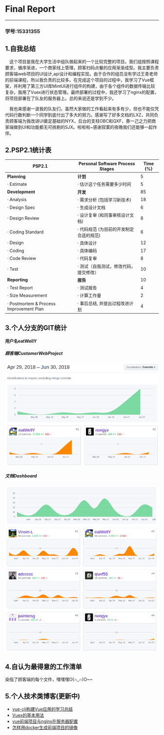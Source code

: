 # Final Report
------
### 学号:15331355
## 1.自我总结
 　这个项目是我在大学生活中组队做起来的一个比较完整的项目。我们组按照课程要求，循序渐进，一个商家线上管理，顾客扫码点餐的应用渐渐成型。我主要负责顾客端web项目的UI设计,api设计和编程实现。由于合作的组员没有学过王青老师的前端课程，所以我负责的比较多。在完成这个项目的过程中，我学习了Vue框架，并利用了第三方UI库MintUI进行组件的构建，由于各个组件的数据传输比较复杂，我用了Vuex进行状态管理。最终部署的过程中，我还学习了nginx的配置，将项目部署在了队友的服务器上。总的来说还是学到不少。
  
 　我也来感谢一波我的队友们，虽然大家做的工作看起来有多有少，但也不能仅凭代码行数判断一个同学到底付出了多大的努力。感谢写了好多文档的LXZ，共同负责顾客端为我改进UI奠定基础的NYX，后台的支柱OBC和QXF，靠一己之力把商家端做到UI和功能都无可挑剔的SJX。啦啦啦~感谢寂寞的夜晚我们还能够一起作伴。
## 2.PSP2.1统计表

PSP2.1 | Personal Software Process Stages | Time (%)
-|-|-
**Planning** | **计划** |5
·         Estimate|·         估计这个任务需要多少时间|5
**Development**|**开发**|85
·         Analysis|·         需求分析 (包括学习新技术)|18
·         Design Spec|·         生成设计文档|6
·         Design Review|·         设计复审 (和同事审核设计文档)|8
·         Coding Standard|·         代码规范 (为目前的开发制定合适的规范)|6
·         Design|·         具体设计|12
·         Coding|·         具体编码|17
·         Code Review|·         代码复审|8
·         Test|·         测试（自我测试，修改代码，提交修改）|10
**Reporting**|**报告**|10
·         Test Report|·         测试报告|4
·         Size Measurement|·         计算工作量|2
·         Postmortem & Process Improvement Plan|·         事后总结, 并提出过程改进计划|4

## 3.个人分支的GIT统计
#### 用户名eatWellY
##### 顾客端CustomerWebProject
![CustomerWebProject][1]
##### 文档Dashboard
![Dashboard][2]
## 4.自认为最得意的工作清单
 染指了顾客端的每个文件，嘿嘿嘿O(∩_∩)O~~
## 5.个人技术类博客(更新中)

 - [vue-cli构建Vue应用的学习总结][3]
 - [Vuex的基本用法][4]
 - [vue前端项目与nginx在服务器配置][5]
 - [怎样用docker生成前端项目的镜像][6]


  [1]: https://raw.githubusercontent.com/ChaosCrowd/Dashboard/master/documentations/Img/Image_YJF/cw.png
  [2]: https://raw.githubusercontent.com/ChaosCrowd/Dashboard/master/documentations/Img/Image_YJF/db.png
  [3]: https://blog.csdn.net/qq_38767668/article/details/79948669
  [4]: https://blog.csdn.net/qq_38767668/article/details/80875146
  [5]: https://blog.csdn.net/qq_38767668/article/details/80875166
  [6]: https://blog.csdn.net/qq_38767668/article/details/80875184
